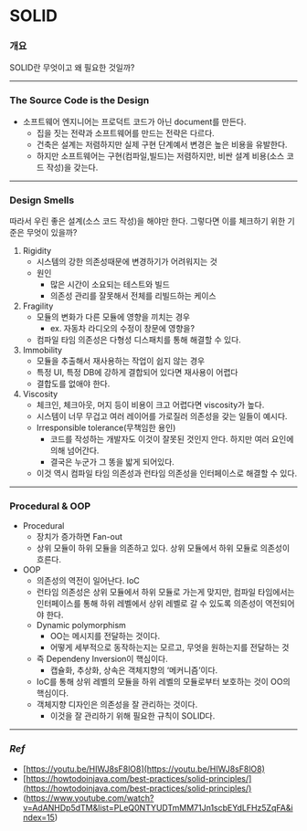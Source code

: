# SOLID

### 개요

SOLID란 무엇이고 왜 필요한 것일까?

---

### The Source Code is the Design

- 소프트웨어 엔지니어는 프로덕트 코드가 아닌 document를 만든다.
    - 집을 짓는 전략과 소프트웨어를 만드는 전략은 다르다.
    - 건축은 설계는 저렴하지만 실제 구현 단계예서 변경은 높은 비용을 유발한다.
    - 하지만 소프트웨어는 구현(컴파일,빌드)는 저렴하지만, 비싼 설계 비용(소스 코드 작성)을 갖는다.

---

### Design Smells

따라서 우린 좋은 설계(소스 코드 작성)을 해야만 한다. 그렇다면 이를 체크하기 위한 기준은 무엇이 있을까?

1. Rigidity
    - 시스템의 강한 의존성때문에 변경하기가 어려워지는 것
    - 원인
        - 많은 시간이 소요되는 테스트와 빌드
        - 의존성 관리를 잘못해서 전체를 리빌드하는 케이스
2. Fragility
    - 모듈의 변화가 다른 모듈에 영향을 끼치는 경우
        - ex. 자동차 라디오의 수정이 창문에 영향을?
    - 컴파일 타임 의존성은 다형성 디스패치를 통해 해결할 수 있다.
3. Immobility
    - 모듈을 추출해서 재사용하는 작업이 쉽지 않는 경우
    - 특정 UI, 특정 DB에 강하게 결합되어 있다면 재사용이 어렵다
    - 결합도를 없애야 한다.
4. Viscosity
    - 체크인, 체크아웃, 머지 등이 비용이 크고 어렵다면 viscosity가 높다.
    - 시스템이 너무 무겁고 여러 레이어를 가로질러 의존성을 갖는 일들이 예시다.
    - Irresponsible tolerance(무책임한 용인)
        - 코드를 작성하는 개발자도 이것이 잘못된 것인지 안다. 하지만 여러 요인에 의해 넘어간다.
        - 결국은 누군가 그 똥을 밟게 되어있다.
    - 이것 역시 컴파일 타임 의존성과 런타임 의존성을 인터페이스로 해결할 수 있다.

---

### Procedural & OOP

- Procedural
    - 장치가 증가하면 Fan-out
    - 상위 모듈이 하위 모듈을 의존하고 있다. 상위 모듈에서 하위 모듈로 의존성이 흐른다.
- OOP
    - 의존성의 역전이 일어난다. IoC
    - 런타임 의존성은 상위 모듈에서 하위 모듈로 가는게 맞지만, 컴파일 타임에서는 인터페이스를 통해 하위 레벨에서 상위 레벨로 갈 수 있도록 의존성이 역전되어야 한다.
    - Dynamic polymorphism
        - OO는 메시지를 전달하는 것이다.
        - 어떻게 세부적으로 동작하는지는 모르고, 무엇을 원하는지를 전달하는 것
    - 즉 Dependeny Inversion이 핵심이다.
        - 캡슐화, 추상화, 상속은 객체지향의 ‘메커니즘’이다.
    - IoC를 통해 상위 레벨의 모듈을 하위 레벨의 모듈로부터 보호하는 것이 OO의 핵심이다.
    - 객체지향 디자인은 의존성을 잘 관리하는 것이다.
        - 이것을 잘 관리하기 위해 필요한 규칙이 SOLID다.

---

### *Ref*

- [https://youtu.be/HIWJ8sF8lO8](https://youtu.be/HIWJ8sF8lO8)
- [https://howtodoinjava.com/best-practices/solid-principles/](https://howtodoinjava.com/best-practices/solid-principles/)
- (https://www.youtube.com/watch?v=AdANHDp5dTM&list=PLeQ0NTYUDTmMM71Jn1scbEYdLFHz5ZqFA&index=15)

